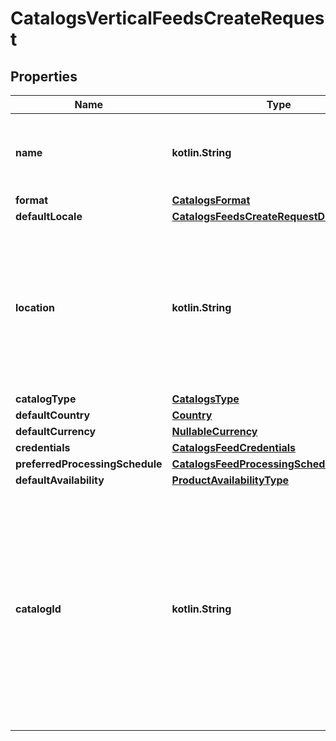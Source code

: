 
# CatalogsVerticalFeedsCreateRequest

## Properties
Name | Type | Description | Notes
------------ | ------------- | ------------- | -------------
**name** | **kotlin.String** | A human-friendly name associated to a given feed. | 
**format** | [**CatalogsFormat**](CatalogsFormat.md) |  | 
**defaultLocale** | [**CatalogsFeedsCreateRequestDefaultLocale**](CatalogsFeedsCreateRequestDefaultLocale.md) |  | 
**location** | **kotlin.String** | The URL where a feed is available for download. This URL is what Pinterest will use to download a feed for processing. | 
**catalogType** | [**CatalogsType**](CatalogsType.md) |  | 
**defaultCountry** | [**Country**](Country.md) |  | 
**defaultCurrency** | [**NullableCurrency**](NullableCurrency.md) |  |  [optional]
**credentials** | [**CatalogsFeedCredentials**](CatalogsFeedCredentials.md) |  |  [optional]
**preferredProcessingSchedule** | [**CatalogsFeedProcessingSchedule**](CatalogsFeedProcessingSchedule.md) |  |  [optional]
**defaultAvailability** | [**ProductAvailabilityType**](ProductAvailabilityType.md) |  |  [optional]
**catalogId** | **kotlin.String** | Catalog id pertaining to the feed. If not provided, feed will use a default catalog based on type. At the moment a catalog can not have multiple hotel feeds but this will change in the future. |  [optional]




